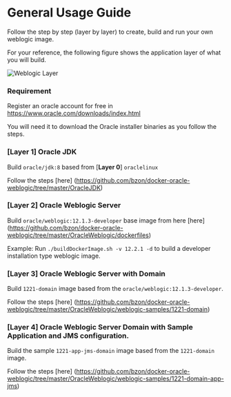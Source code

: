 # General Usage Guide

Follow the step by step (layer by layer) to create, build and run your own weblogic image.

For your reference, the following figure shows the application layer of what you will build.

![Weblogic Layer](https://raw.githubusercontent.com/bzon/docker-oracle-weblogic/master/img/weblogic.png)

### Requirement

Register an oracle account for free in https://www.oracle.com/downloads/index.html

You will need it to download the Oracle installer binaries as you follow the steps.

### [**Layer 1**] Oracle JDK

Build  `oracle/jdk:8` based from [**Layer 0**] `oraclelinux`

Follow the steps [here] (https://github.com/bzon/docker-oracle-weblogic/tree/master/OracleJDK)

### [**Layer 2**] Oracle Weblogic Server

Build `oracle/weblogic:12.1.3-developer` base image from here [here] (https://github.com/bzon/docker-oracle-weblogic/tree/master/OracleWeblogic/dockerfiles)

Example: Run `./buildDockerImage.sh -v 12.2.1 -d` to build a developer installation type weblogic image.

### [**Layer 3**] Oracle Weblogic Server with Domain

Build `1221-domain` image based from the `oracle/weblogic:12.1.3-developer`.

Follow the steps [here] (https://github.com/bzon/docker-oracle-weblogic/tree/master/OracleWeblogic/weblogic-samples/1221-domain)

### [**Layer 4**] Oracle Weblogic Server Domain with Sample Application and JMS configuration.

Build the sample `1221-app-jms-domain` image based from the `1221-domain` image.

Follow the steps [here] (https://github.com/bzon/docker-oracle-weblogic/tree/master/OracleWeblogic/weblogic-samples/1221-domain-app-jms)
